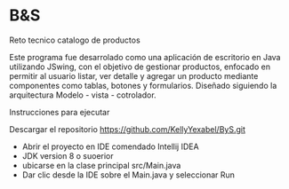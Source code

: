 # B&S
Reto tecnico catalogo de productos

Este programa fue desarrolado como una aplicación de escritorio en Java utilizando JSwing,
con el objetivo de gestionar productos, enfocado en permitir al usuario listar, ver detalle y agregar un producto mediante componentes como tablas, botones y formularios. Diseñado siguiendo la arquitectura Modelo - vista - cotrolador.

Instrucciones para ejecutar

Descargar el repositorio 
https://github.com/KellyYexabel/ByS.git
- Abrir el proyecto en IDE comendado Intellij IDEA
- JDK version 8 o suoerior
- ubicarse en la clase principal  src/Main.java
- Dar clic desde la IDE sobre el Main.java y seleccionar Run
  

